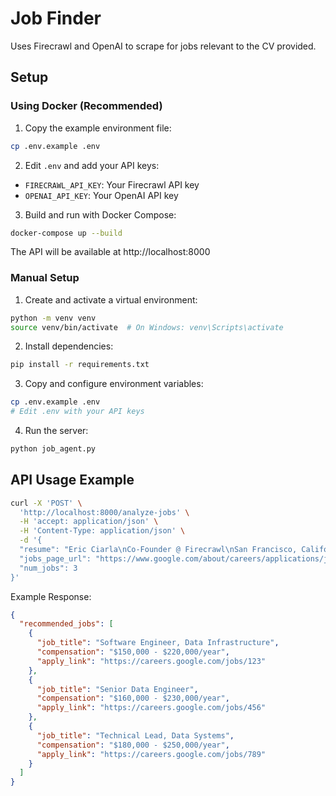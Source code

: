 # Job Finder

Uses Firecrawl and OpenAI to scrape for jobs relevant to the CV provided.

## Setup

### Using Docker (Recommended)

1. Copy the example environment file:
```bash
cp .env.example .env
```

2. Edit `.env` and add your API keys:
- `FIRECRAWL_API_KEY`: Your Firecrawl API key
- `OPENAI_API_KEY`: Your OpenAI API key

3. Build and run with Docker Compose:
```bash
docker-compose up --build
```

The API will be available at http://localhost:8000

### Manual Setup

1. Create and activate a virtual environment:
```bash
python -m venv venv
source venv/bin/activate  # On Windows: venv\Scripts\activate
```

2. Install dependencies:
```bash
pip install -r requirements.txt
```

3. Copy and configure environment variables:
```bash
cp .env.example .env
# Edit .env with your API keys
```

4. Run the server:
```bash
python job_agent.py
```

## API Usage Example

```bash
curl -X 'POST' \
  'http://localhost:8000/analyze-jobs' \
  -H 'accept: application/json' \
  -H 'Content-Type: application/json' \
  -d '{
  "resume": "Eric Ciarla\nCo-Founder @ Firecrawl\nSan Francisco, California, United States\nSummary\nBuilding...\nExperience\nFirecrawl\nCo-Founder\nApril 2024 - Present (6 months)\nSan Francisco, California, United States\nFirecrawl by Mendable. Building data extraction infrastructure for AI. Used by Amazon, Zapier, and Nvidia (YC S22)",
  "jobs_page_url": "https://www.google.com/about/careers/applications/jobs/results",
  "num_jobs": 3
}'
```

Example Response:
```json
{
  "recommended_jobs": [
    {
      "job_title": "Software Engineer, Data Infrastructure",
      "compensation": "$150,000 - $220,000/year",
      "apply_link": "https://careers.google.com/jobs/123"
    },
    {
      "job_title": "Senior Data Engineer",
      "compensation": "$160,000 - $230,000/year",
      "apply_link": "https://careers.google.com/jobs/456"
    },
    {
      "job_title": "Technical Lead, Data Systems",
      "compensation": "$180,000 - $250,000/year",
      "apply_link": "https://careers.google.com/jobs/789"
    }
  ]
}
```
